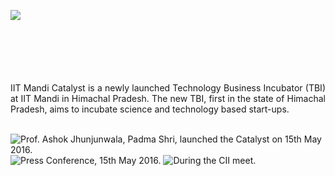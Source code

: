 <img src="http://iitmandi.ac.in/Catalyst/img/catalyst_logo.png" align="left"><br></br><br></br><br></br>
<p align="justify">IIT Mandi Catalyst is a newly launched Technology Business Incubator (TBI) at IIT Mandi in Himachal Pradesh. The new TBI, first in the state of Himachal Pradesh, aims to incubate science and technology based start-ups.</p><br>
<div id="slider">
	<img src="http://iitmandi.ac.in/Catalyst/img/image_01.jpg" alt="Prof. Ashok Jhunjunwala, Padma Shri, launched the Catalyst on 15th May 2016." />
    <img src="http://iitmandi.ac.in/Catalyst/img/image_02.jpg" alt="Press Conference, 15th May 2016."/>
    <img src="http://iitmandi.ac.in/Catalyst/img/image_03.jpg" alt="During the CII meet." />
</div>                        <p align="justify">
